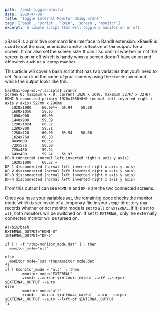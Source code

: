 ```yaml
---
path: '/bash-toggle-monitor'
date: '2020-07-06'
title: 'Toggle Internal Monitor Using xrandr'
tags: ['bash', 'script', '2020', 'screen', 'monitor']
excerpt: 'A simple script that will toggle a monitor on or off.'
---
```

xRandR is a primitive command line interface to RandR extension. xRandR is used to set the size, orientation and/or reflection of the outputs for a screen. It can also set the screen size. It can also control whether or not the screen is on or off which is handy when a screen doesn't have an on and off switch such as a laptop monitor.

This article will cover a bash script that has two variables that you'll need to set. You can find the name of your screens using the `xrandr` command which the output looks like this.
```
kai@kai-pop-os:~/.scripts$ xrandr
Screen 0: minimum 8 x 8, current 1920 x 1080, maximum 32767 x 32767
HDMI-0 connected primary 1920x1080+0+0 (normal left inverted right x axis y axis) 527mm x 296mm
   1920x1080     60.00*+  59.94    50.00  
   1680x1050     59.95  
   1600x900      60.00  
   1440x900      59.89  
   1280x1024     60.02  
   1280x800      59.81  
   1280x720      60.00    59.94    50.00  
   1024x768      60.00  
   800x600       60.32  
   720x576       50.00  
   720x480       59.94  
   640x480       59.94    59.93  
DP-0 connected (normal left inverted right x axis y axis)
   1920x1080     60.02 +
DP-1 disconnected (normal left inverted right x axis y axis)
DP-2 disconnected (normal left inverted right x axis y axis)
DP-3 disconnected (normal left inverted right x axis y axis)
DP-4 disconnected (normal left inverted right x axis y axis)

```
From this output I can see `HDMI-0` and `DP-0` are the two connected screens.

Once you have your variables set, the remaining code checks the monitor mode which is set inside of a temporary file in your `/tmp/` directory that records whether or not monitor mode is set to `all` or `EXTERNAL`. If it is set to `all`, both monitors will be switched on. If set to `EXTERNAL`, only the externally connected monitor will be turned on.
```
#!/bin/bash
EXTERNAL_OUTPUT="HDMI-0"
INTERNAL_OUTPUT="DP-0"

if [ ! -f "/tmp/monitor_mode.dat" ] ; then
  monitor_mode="all"

else
  monitor_mode=`cat /tmp/monitor_mode.dat`
fi
if [ $monitor_mode = "all" ]; then
        monitor_mode="EXTERNAL"
        xrandr --output $INTERNAL_OUTPUT --off --output $EXTERNAL_OUTPUT --auto
else
        monitor_mode="all"
        xrandr --output $INTERNAL_OUTPUT --auto --output $EXTERNAL_OUTPUT --auto --left-of $INTERNAL_OUTPUT
fi
```